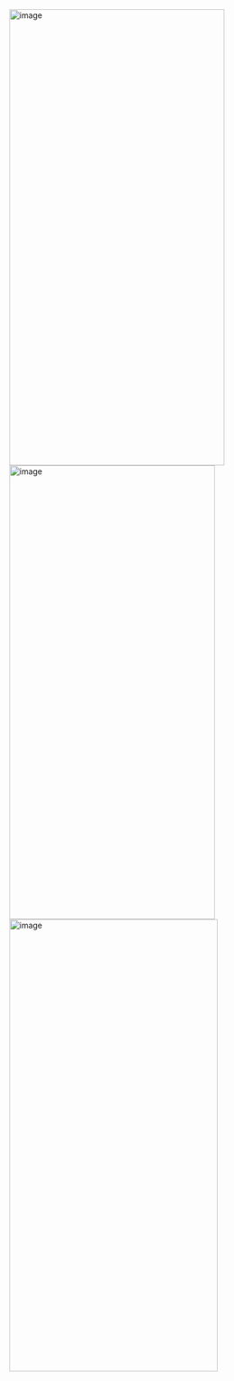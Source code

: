 <img width="382" height="808" alt="image" src="https://github.com/user-attachments/assets/b41630f3-b322-487c-ae03-62452a7c49b4" />
<img width="365" height="804" alt="image" src="https://github.com/user-attachments/assets/39c4e622-0d15-4a99-ad01-b6c52800f6d6" />
<img width="370" height="801" alt="image" src="https://github.com/user-attachments/assets/1bf10d09-a543-47d2-84c3-743a20abce35" />
